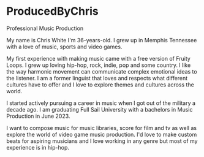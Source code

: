 # ProducedByChris
Professional Music Production

My name is Chris White
I'm 36-years-old.
I grew up in Memphis Tennessee with a love of music, sports and video games.

My first experience with making music came with a free version of Fruity Loops. I grew up loving hip-hop, rock, indie, pop and some country. 
I like the way harmonic movement can communicate complex emotional ideas to the listener. I am a former linguist that loves and respects what different cultures have to offer and I love to explore themes and cultures across the world. 

I started actively pursuing a career in music when I got out of the military a decade ago. I am graduating Full Sail University with a bachelors in Music Production in June 2023. 

I want to compose music for music libraries, score for film and tv as well as explore the world of video game music production. I'd love to make custom beats for aspiring musicians and I love working in any genre but most of my experience is in hip-hop.